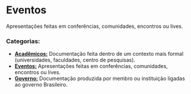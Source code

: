 # Eventos
Apresentações feitas em conferências, comunidades, encontros ou lives.

### Categorias:
- [**Acadêmicos:**](../Academicos/) Documentação feita dentro de um contexto mais formal (universidades, faculdades, centro de pesquisas).
- [**Eventos:**](./) Apresentações feitas em conferências, comunidades, encontros ou lives.
- [**Governo:**](../Gov/) Documentação produzida por membro ou instituição ligadas ao governo Brasileiro.

